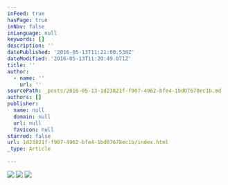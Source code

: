 ```yaml
---
inFeed: true
hasPage: true
inNav: false
inLanguage: null
keywords: []
description: ''
datePublished: '2016-05-13T11:21:00.538Z'
dateModified: '2016-05-13T11:20:49.071Z'
title: ''
author:
  - name: ''
    url: ''
sourcePath: _posts/2016-05-13-1d23821f-f907-4962-bfe4-1bd07678ec1b.md
authors: []
publisher:
  name: null
  domain: null
  url: null
  favicon: null
starred: false
url: 1d23821f-f907-4962-bfe4-1bd07678ec1b/index.html
_type: Article

---
```

![](https://the-grid-user-content.s3-us-west-2.amazonaws.com/d0ffd18c-e40b-4128-8472-5325606d37e7.jpg)
![](https://the-grid-user-content.s3-us-west-2.amazonaws.com/34441d4c-83d9-4152-b870-349c866d0285.gif)
![](https://the-grid-user-content.s3-us-west-2.amazonaws.com/95b82404-8978-4e15-8d78-9230177c5728.gif)